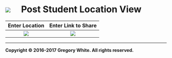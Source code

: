 # ![][AppIcon]&nbsp;&nbsp;&nbsp;&nbsp;&nbsp;Post Student Location View

| Enter Location | Enter Link to Share |
| :------------: | :-------------:     |
| ![][EYLH]      | ![][ELTSH]          |

---
**Copyright © 2016-2017 Gregory White. All rights reserved.**



[AppIcon]:  ../images/OnTheMap_80.png
[ELTSH]:    ../images/EnterLinkToShareHere.png 
[EYLH]:     ../images/EnterYourLocationHere.png
